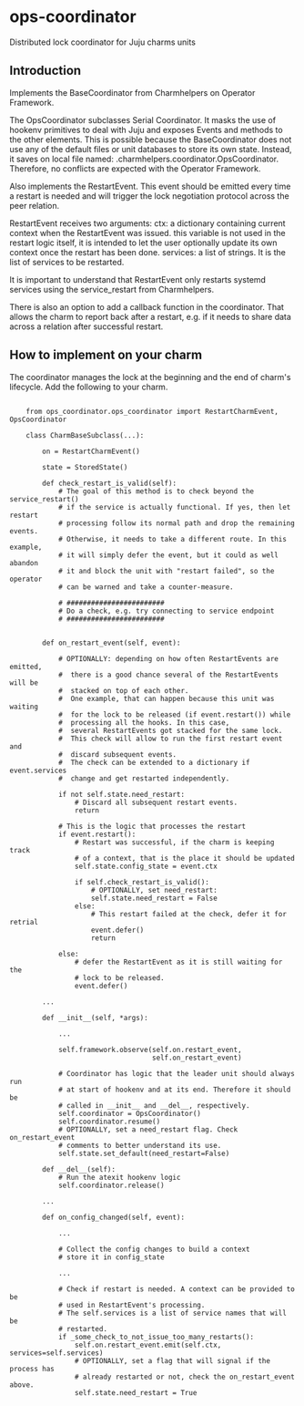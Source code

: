 # ops-coordinator
Distributed lock coordinator for Juju charms units

## Introduction

Implements the BaseCoordinator from Charmhelpers on Operator Framework.

The OpsCoordinator subclasses Serial Coordinator. It masks the use of hookenv
primitives to deal with Juju and exposes Events and methods to the other
elements. This is possible because the BaseCoordinator does not use any of the
default files or unit databases to store its own state. Instead, it saves on
local file named: .charmhelpers.coordinator.OpsCoordinator. Therefore, no
conflicts are expected with the Operator Framework.

Also implements the RestartEvent. This event should be emitted
every time a restart is needed and will trigger the lock negotiation protocol
across the peer relation.

RestartEvent receives two arguments:
ctx: a dictionary containing current context when the RestartEvent was issued.
     this variable is not used in the restart logic itself, it is intended to
     let the user optionally update its own context once the restart has been
     done.
services: a list of strings. It is the list of services to be restarted.

It is important to understand that RestartEvent only restarts systemd services
using the service_restart from Charmhelpers.

There is also an option to add a callback function in the coordinator. That
allows the charm to report back after a restart, e.g. if it needs to share
data across a relation after successful restart.

## How to implement on your charm

The coordinator manages the lock at the beginning and the end of charm's lifecycle.
Add the following to your charm.

```

    from ops_coordinator.ops_coordinator import RestartCharmEvent, OpsCoordinator

    class CharmBaseSubclass(...):

        on = RestartCharmEvent()

        state = StoredState()

        def check_restart_is_valid(self):
            # The goal of this method is to check beyond the service_restart()
            # if the service is actually functional. If yes, then let restart
            # processing follow its normal path and drop the remaining events.
            # Otherwise, it needs to take a different route. In this example,
            # it will simply defer the event, but it could as well abandon
            # it and block the unit with "restart failed", so the operator
            # can be warned and take a counter-measure.

            # ########################
            # Do a check, e.g. try connecting to service endpoint
            # ########################


        def on_restart_event(self, event):

            # OPTIONALLY: depending on how often RestartEvents are emitted,
            #  there is a good chance several of the RestartEvents will be
            #  stacked on top of each other.
            #  One example, that can happen because this unit was waiting
            #  for the lock to be released (if event.restart()) while
            #  processing all the hooks. In this case,
            #  several RestartEvents got stacked for the same lock.
            #  This check will allow to run the first restart event and
            #  discard subsequent events.
            #  The check can be extended to a dictionary if event.services
            #  change and get restarted independently.

            if not self.state.need_restart:
                # Discard all subsequent restart events.
                return

            # This is the logic that processes the restart
            if event.restart():
                # Restart was successful, if the charm is keeping track
                # of a context, that is the place it should be updated
                self.state.config_state = event.ctx

                if self.check_restart_is_valid():
                    # OPTIONALLY, set need_restart:
                    self.state.need_restart = False
                else:
                    # This restart failed at the check, defer it for retrial
                    event.defer()
                    return

            else:
                # defer the RestartEvent as it is still waiting for the
                # lock to be released.
                event.defer()

        ...

        def __init__(self, *args):

            ...

            self.framework.observe(self.on.restart_event,
                                   self.on_restart_event)

            # Coordinator has logic that the leader unit should always run
            # at start of hookenv and at its end. Therefore it should be
            # called in __init__ and __del__, respectively.
            self.coordinator = OpsCoordinator()
            self.coordinator.resume()
            # OPTIONALLY, set a need_restart flag. Check on_restart_event
            # comments to better understand its use.
            self.state.set_default(need_restart=False)

        def __del__(self):
            # Run the atexit hookenv logic
            self.coordinator.release()

        ...

        def on_config_changed(self, event):

            ...

            # Collect the config changes to build a context
            # store it in config_state

            ...

            # Check if restart is needed. A context can be provided to be
            # used in RestartEvent's processing.
            # The self.services is a list of service names that will be
            # restarted.
            if _some_check_to_not_issue_too_many_restarts():
                self.on.restart_event.emit(self.ctx, services=self.services)
                # OPTIONALLY, set a flag that will signal if the process has
                # already restarted or not, check the on_restart_event above.
                self.state.need_restart = True
```
